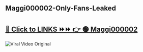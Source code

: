 
 ## Maggi000002-Only-Fans-Leaked

# <h2><a href="https://clipsfans.com/Maggi000002&ref=git">🔗 Click to LINKS ⏩⏩ 👉 🟢 Maggi000002 </a></h2>

<a href="https://clipsfans.com/Maggi000002&ref=git" rel="nofollow" data-target="animated-image.originalLink"><img src="https://i.ibb.co.com/xMMVF88/686577567.gif" alt="Viral Video Original" style="max-width: 100%; display: inline-block;" data-target="animated-image.originalImage"></a>
